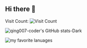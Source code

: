 ## Hi there 👋

<!--
**qing007-coder/qing007-coder** is a ✨ _special_ ✨ repository because its `README.md` (this file) appears on your GitHub profile.

Here are some ideas to get you started:

- 🔭 I’m currently working on ...
- 🌱 I’m currently learning ...
- 👯 I’m looking to collaborate on ...
- 🤔 I’m looking for help with ...
- 💬 Ask me about ...
- 📫 How to reach me: ...
- 😄 Pronouns: ...
- ⚡ Fun fact: ...
-->

Visit Count: ![Visit Count](https://profile-counter.glitch.me/qing007-coder/count.svg)

![qing007-coder's GitHub stats-Dark](https://github-readme-stats.vercel.app/api?username=qing007-coder&show_icons=true&theme=radical)

![my favorite lanuages](https://github-readme-stats.vercel.app/api/top-langs/?username=qing007-coder&hide_border=true&langs_count=50)
